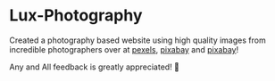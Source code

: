 # Lux-Photography

Created a photography based website using high quality images from incredible photographers over at [pexels](https://www.pexels.com/), [pixabay](https://pixabay.com/) and [pixabay](https://pixabay.com/)!

Any and All feedback is greatly appreciated! 🫶

